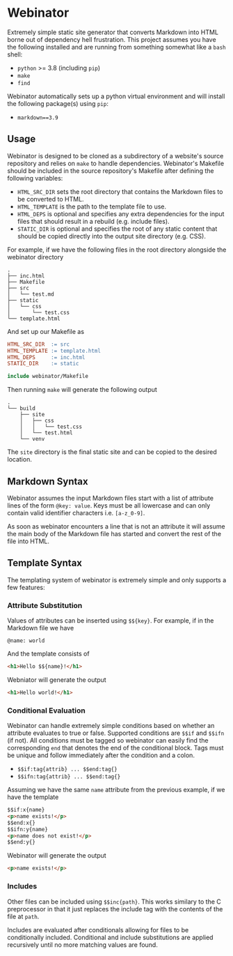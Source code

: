 # Webinator

Extremely simple static site generator that converts Markdown into HTML borne
out of dependency hell frustration. This project assumes you have the following
installed and are running from something somewhat like a `bash` shell:

- `python` >= 3.8 (including `pip`)
- `make`
- `find`

Webinator automatically sets up a python virtual environment and will install
the following package(s) using `pip`:

- `markdown==3.9`

## Usage

Webinator is designed to be cloned as a subdirectory of a website's source
repository and relies on `make` to handle dependencies. Webinator's Makefile
should be included in the source repository's Makefile after defining the
following variables:

- `HTML_SRC_DIR` sets the root directory that contains the Markdown files to
  be converted to HTML.
- `HTML_TEMPLATE` is the path to the template file to use.
- `HTML_DEPS` is optional and specifies any extra dependencies for the input
  files that should result in a rebuild (e.g. include files).
- `STATIC_DIR` is optional and specifies the root of any static content that
  should be copied directly into the output site directory (e.g. CSS).

For example, if we have the following files in the root directory alongside
the webinator directory

    .
    ├── inc.html
    ├── Makefile
    ├── src
    │   └── test.md
    ├── static
    │   └── css
    │       └── test.css
    └── template.html

And set up our Makefile as

```Makefile
HTML_SRC_DIR  := src
HTML_TEMPLATE := template.html
HTML_DEPS     := inc.html
STATIC_DIR    := static

include webinator/Makefile
```

Then running `make` will generate the following output

    .
    └── build
        ├── site
        │   ├── css
        │   │   └── test.css
        │   └── test.html
        └── venv

The `site` directory is the final static site and can be copied to the desired
location.

## Markdown Syntax

Webinator assumes the input Markdown files start with a list of attribute lines
of the form `@key: value`. Keys must be all lowercase and can only contain valid
identifier characters i.e. `[a-z_0-9]`.

As soon as webinator encounters a line that is not an attribute it will assume
the main body of the Markdown file has started and convert the rest of the file
into HTML.

## Template Syntax

The templating system of webinator is extremely simple and only supports a few
features:

### Attribute Substitution

Values of attributes can be inserted using `$${key}`. For example, if in the
Markdown file we have

    @name: world

And the template consists of

```html
<h1>Hello $${name}!</h1>
```

Webniator will generate the output

```html
<h1>Hello world!</h1>
```

### Conditional Evaluation

Webinator can handle extremely simple conditions based on whether an attribute
evaluates to true or false. Supported conditions are `$$if` and `$$ifn` (if
not). All conditions must be tagged so webinator can easily find the
corresponding `end` that denotes the end of the conditional block. Tags must be
unique and follow immediately after the condition and a colon.

- `$$if:tag{attrib} ... $$end:tag{}`
- `$$ifn:tag{attrib} ... $$end:tag{}`

Assuming we have the same `name` attribute from the previous example, if we have
the template

```html
$$if:x{name}
<p>name exists!</p>
$$end:x{}
$$ifn:y{name}
<p>name does not exist!</p>
$$end:y{}
```

Webinator will generate the output

```html
<p>name exists!</p>
```

### Includes

Other files can be included using `$$inc{path}`. This works similary to the C
preprocessor in that it just replaces the include tag with the contents of the
file at `path`.

Includes are evaluated after conditionals allowing for files to be conditionally
included. Conditional and include substitutions are applied recursively until
no more matching values are found.
